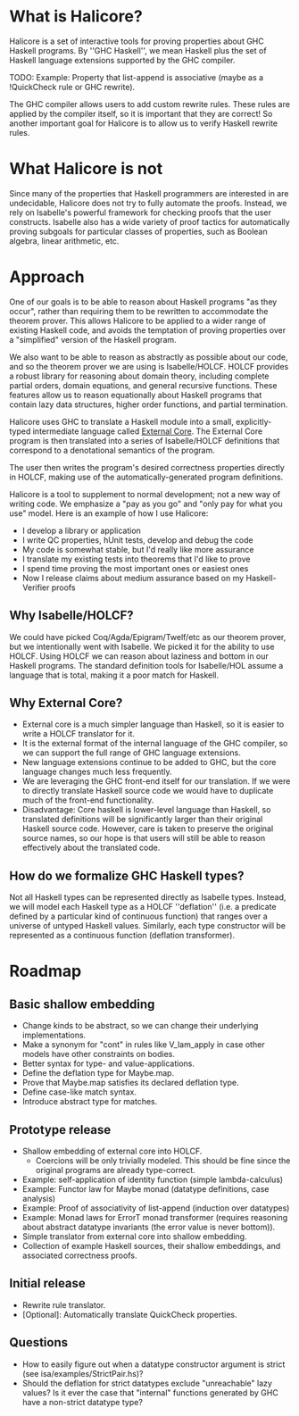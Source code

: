 # What is Halicore?
Halicore is a set of interactive tools for proving properties about GHC Haskell programs. By ''GHC Haskell'', we mean Haskell plus the set of Haskell language extensions supported by the GHC compiler.

TODO: Example: Property that list-append is associative (maybe as a !QuickCheck rule or GHC rewrite).

The GHC compiler allows users to add custom rewrite rules. These rules are applied by the compiler itself, so it is important that they are correct! So another important goal for Halicore is to allow us to verify Haskell rewrite rules.

# What Halicore is not
Since many of the properties that Haskell programmers are interested in are undecidable, Halicore does not try to fully automate the proofs. Instead, we rely on Isabelle's powerful framework for checking proofs that the user constructs. Isabelle also has a wide variety of proof tactics for automatically proving subgoals for particular classes of properties, such as Boolean algebra, linear arithmetic, etc.

# Approach
One of our goals is to be able to reason about Haskell programs "as they occur", rather than requiring them to be rewritten to accommodate the theorem prover. This allows Halicore to be applied to a wider range of existing Haskell code, and avoids the temptation of proving properties over a "simplified" version of the Haskell program.

We also want to be able to reason as abstractly as possible about our code, and so the theorem prover we are using is Isabelle/HOLCF. HOLCF provides a robust library for reasoning about domain theory, including complete partial orders, domain equations, and general recursive functions. These features allow us to reason equationally about Haskell programs that contain lazy data structures, higher order functions, and partial termination.

Halicore uses GHC to translate a Haskell module into a small, explicitly-typed intermediate language called [External Core](http://www.haskell.org/ghc/docs/latest/core.pdf). The External Core program is then translated into a series of Isabelle/HOLCF definitions that correspond to a denotational semantics of the program.

The user then writes the program's desired correctness properties directly in HOLCF, making use of the automatically-generated program definitions.

Halicore is a tool to supplement to normal development; not a new way of writing code.  We emphasize a "pay as you go" and "only pay for what you use" model.  Here is an example of how I use Halicore:

 * I develop a library or application
 * I write QC properties, hUnit tests, develop and debug the code
 * My code is somewhat stable, but I'd really like more assurance
 * I translate my existing tests into theorems that I'd like to prove
 * I spend time proving the most important ones or easiest ones
 * Now I release claims about medium assurance based on my Haskell-Verifier proofs

## Why Isabelle/HOLCF?
We could have picked Coq/Agda/Epigram/Twelf/etc as our theorem prover, but we intentionally went with Isabelle.  We picked it for the ability to use HOLCF.  Using HOLCF we can reason about laziness and bottom in our Haskell programs.  The standard definition tools for Isabelle/HOL assume a language that is total, making it a poor match for Haskell.

## Why External Core?
 * External core is a much simpler language than Haskell, so it is easier to write a HOLCF translator for it.
 * It is the external format of the internal language of the GHC compiler, so we can support the full range of GHC language extensions.
 * New language extensions continue to be added to GHC, but the core language changes much less frequently.
 * We are leveraging the GHC front-end itself for our translation. If we were to directly translate Haskell source code we would have to duplicate much of the front-end functionality.
 * Disadvantage: Core haskell is lower-level language than Haskell, so translated definitions will be significantly larger than their original Haskell source code. However, care is taken to preserve the original source names, so our hope is that users will still be able to reason effectively about the translated code.

## How do we formalize GHC Haskell types?
Not all Haskell types can be represented directly as Isabelle types. Instead, we will model each Haskell type as a HOLCF ''deflation'' (i.e. a predicate defined by a particular kind of continuous function) that ranges over a universe of untyped Haskell values. Similarly, each type constructor will be represented as a continuous function (deflation transformer).

# Roadmap
## Basic shallow embedding
 * Change kinds to be abstract, so we can change their underlying implementations.
 * Make a synonym for "cont" in rules like V_lam_apply in case other models have other constraints on bodies.
 * Better syntax for type- and value-applications.
 * Define the deflation type for Maybe.map.
 * Prove that Maybe.map satisfies its declared deflation type.
 * Define case-like match syntax.
 * Introduce abstract type for matches.

## Prototype release
 * Shallow embedding of external core into HOLCF.
   * Coercions will be only trivially modeled. This should be fine since the original programs are already type-correct.
 * Example: self-application of identity function (simple lambda-calculus)
 * Example: Functor law for Maybe monad (datatype definitions, case analysis)
 * Example: Proof of associativity of list-append (induction over datatypes)
 * Example: Monad laws for ErrorT monad transformer (requires reasoning about abstract datatype invariants (the error value is never bottom)).
 * Simple translator from external core into shallow embedding.
 * Collection of example Haskell sources, their shallow embeddings, and associated correctness proofs.

## Initial release
 * Rewrite rule translator.
 * [Optional]: Automatically translate QuickCheck properties.

## Questions
 * How to easily figure out when a datatype constructor argument is strict (see isa/examples/StrictPair.hs)?
 * Should the deflation for strict datatypes exclude "unreachable" lazy values? Is it ever the case that "internal" functions generated by GHC have a non-strict datatype type?
